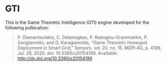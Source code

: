 # GTI

This is the Game Theoretic Intelligence (GTI) engine developed for the following pulbication:

> P. Diamantoulakis, C. Dalamagkas, P. Radoglou-Grammatikis, P. Sarigiannidis, and G. Karagiannidis, “Game Theoretic Honeypot Deployment in Smart Grid,” Sensors, vol. 20, no. 15. MDPI AG, p. 4199, Jul. 28, 2020. doi: 10.3390/s20154199. Available: http://dx.doi.org/10.3390/s20154199
